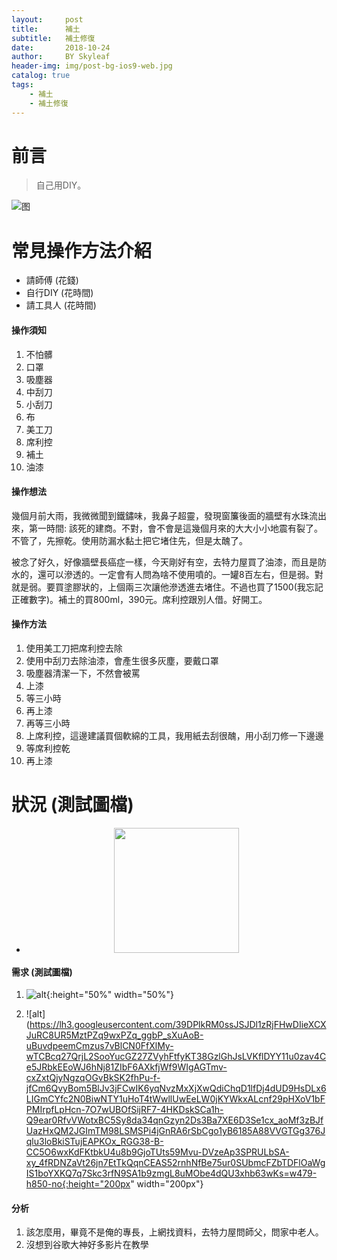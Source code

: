 ```yaml
---
layout:     post
title:      補土
subtitle:   補土修復
date:       2018-10-24
author:     BY Skyleaf
header-img: img/post-bg-ios9-web.jpg
catalog: true
tags:
    - 補土
    - 補土修復
---
```

# 前言

>自己用DIY。


![图](https://images.unsplash.com/photo-1501516069922-a9982bd6f3bd?ixlib=rb-0.3.5&ixid=eyJhcHBfaWQiOjEyMDd9&s=794e5cf2083ae47e801eef74ec9842cf&auto=format&fit=crop&w=1350&q=80)
# 常見操作方法介紹

- 請師傅 (花錢)
- 自行DIY (花時間)
- 請工具人 (花時間)

#### 操作須知

1. 不怕髒
2. 口罩
3. 吸塵器
4. 中刮刀
5. 小刮刀
6. 布
7. 美工刀
8. 席利控
9. 補土
10. 油漆


#### 操作想法

幾個月前大雨，我微微聞到鐵鏽味，我鼻子超靈，發現窗簾後面的牆壁有水珠流出來，第一時間: 該死的建商。不對，會不會是這幾個月來的大大小小地震有裂了。不管了，先擦乾。使用防漏水黏土把它堵住先，但是太醜了。

被念了好久，好像牆壁長癌症一樣，今天剛好有空，去特力屋買了油漆，而且是防水的，還可以滲透的。一定會有人問為啥不使用噴的。一罐8百左右，但是弱。對就是弱。要買塗膠狀的，上個兩三次讓他滲透進去堵住。不過也買了1500(我忘記正確數字)。補土的買800ml，390元。席利控跟別人借。好開工。

#### 操作方法

1. 使用美工刀把席利控去除
2. 使用中刮刀去除油漆，會產生很多灰塵，要戴口罩
3. 吸塵器清潔一下，不然會被罵
4. 上漆
5. 等三小時
6. 再上漆
7. 再等三小時
8. 上席利控，這邊建議買個軟綿的工具，我用紙去刮很醜，用小刮刀修一下邊邊
9. 等席利控乾
10. 再上漆

# 狀況 (測試圖檔)
    
- <div  align="center">    
    <img src="https://lh3.googleusercontent.com/bkD_X7FE-Uwvl_sFS0Q_UEL1-l1GmiuicpPEe1npMmHciaJblZ2i_-pVDAzBP7I2au7TK7CzQnree2k-tq16EX8I9cSYdXUC6AjZvFN5aW5mD_u9QhPR4Pf31tIJ8lGJuLSSaWzuDKDbzC-cCH2cE0lgp9noZgfwE_gT3LPofI5IvS30WmNg7kS1BhMlJB6Lkxu28c6j3ZAx0vAKXYBxZwxfzCp-IfwC7zqPQLbMnUATA5amprNGT877pI2-iYh3Fb0ugmf2p7Kv6ZmOZxPb21u8bPQo_XDyOo1-6o2DFpItq-xz-SrlrRVvTHovNhiiNIWICV2WLxOMuUQKZzRoUP8h91mjEocSho73Mlzv2z3XMzKmSloidCFt-kB2OfvPhARCKVeQDFQW8JkkiAa_gOOuQuhc_ffnkoEcmvKTnUEV2ueLAGNerakZYKaplChDAIHkWPAz0X1uo3LsLIB2_I1uiUHy5O5NpjE9LaTv76L-EU81gGO5mgiA29E04GKy6yq8lcuQWZ_OtAvzdMPyJFqjzDxyYsdKenCVMKHvu4-8eIN_-W5TjgmlQOXmbCN0JtRbVaT_tk24q-uc3Xa0Fjt9E_AZ9n4WuRRLwOVUdpcOBw4LuadlrAgnP2LUh-OCsllIgZtPqWUVV6o7YK9o0gv6=w479-h850-no" width="200" height="200">
    </div>
#### 需求 (測試圖檔)
1.  ![alt](src="https://lh3.googleusercontent.com/NiPRLJ1NJHCX_aS5s4-R_pRWPB0F5SED_P2lg0n5sNDVBaInrA3xmNI6YR645glU7ZQcNmu6RumkRvtFCtdjwujSZqb2vJ8KM0-zRrOxHHiJHtBYgY9hfzXvPbdkDISGxyvsqjTMDKvFDhBLKXL-nW7sbu-Zo8do9DtiWT6Wx4icTXY8ImjlCa-GqZ2_pH10BPCovpTeN_DJS-cOXbD5JvvPY051vgBjabgcWp5rBTx0CUkH7--5C0igTc_HzhthUgsANS7fdCfmFaPe_SEPEUOWotOdouqD9bYWuRzwEWotYkuMRdQHwduATsosY1eZ3pbkSxfF-IEeuT9Lx8mTPNWVtlCXB3i4OTxeB8WPOtELI-QE0hEDEhc2-0zLWo5hCGBc-UX7NACVTXaWbo5NZB1QafdNZUv9bmZ-AI7k9cpkuv12hXLHDmZoguPEwRVt50yWjB8Bbz9HQgbSY9fE9U77yOKyu5_oQCldLhnyfN7Vyi4lzvONNehektbUF4ozSrSpInbiNFkSLDh8qUD7my017Z_tzebSOdqUwO7YjUUnA91uCWdZqFu5ixj1Vle4p4jm_xKrOn83rKHn-DLav4bmw3yR1FvAOPOPDm6bEEyaRBzFmoadB7ne7Z79eJy_U5TgviPaIox7AYKquj3eyYSB=w479-h850-no){:height="50%" width="50%"}

2.  ![alt](https://lh3.googleusercontent.com/39DPlkRM0ssJSJDl1zRjFHwDIieXCXJuRC8UR5MztPZq9wxPZq_ggbP_sXuAoB-uBuvdpeemCmzus7vBlCN0FfXlMy-wTCBcq27QrjL2SooYucGZ27ZVyhFtfyKT38GzlGhJsLVKflDYY11u0zav4Ce5JRbkEEoWJ6hNj81ZIbF6AXkfjWf9WIgAGTmv-cxZxtQjyNgzqOGvBkSK2fhPu-f-jfCm6QvyBom5BlJv3jFCwIK6yqNvzMxXjXwQdiChqD1lfDj4dUD9HsDLx6LIGmCYfc2N0BiwNTY1uHoT4tWwllUwEeLW0jKYWkxALcnf29pHXoV1bFPMIrpfLpHcn-7O7wUBOfSijRF7-4HKDskSCa1h-Q9ear0RfvVWotxBC5Sy8da34qnGzyn2Ds3Ba7XE6D3Se1cx_aoMf3zBJfUazHxQM2JGImTM98LSMSPi4jGnRA6rSbCgo1yB6185A88VVGTGg376Jqlu3loBkiSTujEAPKOx_RGG38-B-CC5O6wxKdFKtbkU4u8b9GjoTUts59Mvu-DVzeAp3SPRULbSA-xy_4fRDNZaVt26jn7EtTkQqnCEAS52rnhNfBe75ur0SUbmcFZbTDFlOaWgIS1boYXKQ7q7Skc3rfN9SA1b9zmgL8uMObe4dQU3xhb63wKs=w479-h850-no{:height="200px" width="200px"}


#### 分析

1. 該怎麼用，畢竟不是俺的專長，上網找資料，去特力屋問師父，問家中老人。
2. 沒想到谷歌大神好多影片在教學
 

```

```	
		

